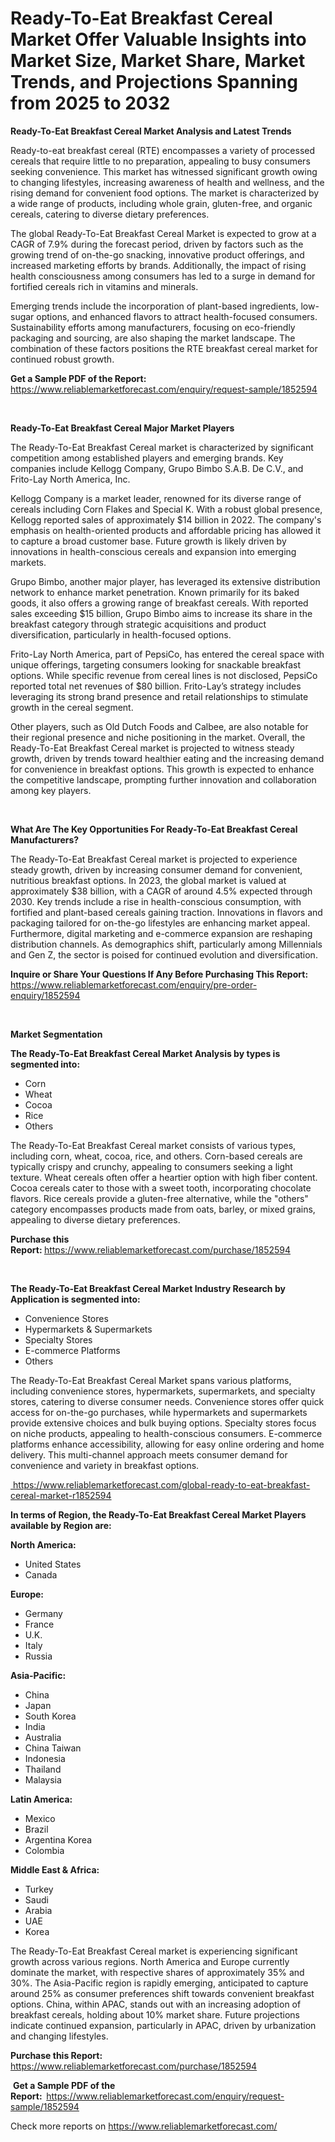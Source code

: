 <p><h1>Ready-To-Eat Breakfast Cereal Market Offer Valuable Insights into Market Size, Market Share, Market Trends, and Projections Spanning from 2025 to 2032</h1></p><p><strong>Ready-To-Eat Breakfast Cereal Market Analysis and Latest Trends</strong></p>
<p><p>Ready-to-eat breakfast cereal (RTE) encompasses a variety of processed cereals that require little to no preparation, appealing to busy consumers seeking convenience. This market has witnessed significant growth owing to changing lifestyles, increasing awareness of health and wellness, and the rising demand for convenient food options. The market is characterized by a wide range of products, including whole grain, gluten-free, and organic cereals, catering to diverse dietary preferences.</p><p>The global Ready-To-Eat Breakfast Cereal Market is expected to grow at a CAGR of 7.9% during the forecast period, driven by factors such as the growing trend of on-the-go snacking, innovative product offerings, and increased marketing efforts by brands. Additionally, the impact of rising health consciousness among consumers has led to a surge in demand for fortified cereals rich in vitamins and minerals. </p><p>Emerging trends include the incorporation of plant-based ingredients, low-sugar options, and enhanced flavors to attract health-focused consumers. Sustainability efforts among manufacturers, focusing on eco-friendly packaging and sourcing, are also shaping the market landscape. The combination of these factors positions the RTE breakfast cereal market for continued robust growth.</p></p>
<p><strong>Get a Sample PDF of the Report:&nbsp;</strong> <a href="https://www.reliablemarketforecast.com/enquiry/request-sample/1852594?utm_campaign=3174&utm_medium=2&utm_source=Github&utm_content=ia&utm_term=07042025&utm_id=ready-to-eat-breakfast-cereal">https://www.reliablemarketforecast.com/enquiry/request-sample/1852594</a></p>
<p>&nbsp;</p>
<p><strong>Ready-To-Eat Breakfast Cereal Major Market Players</strong></p>
<p><p>The Ready-To-Eat Breakfast Cereal market is characterized by significant competition among established players and emerging brands. Key companies include Kellogg Company, Grupo Bimbo S.A.B. De C.V., and Frito-Lay North America, Inc.</p><p>Kellogg Company is a market leader, renowned for its diverse range of cereals including Corn Flakes and Special K. With a robust global presence, Kellogg reported sales of approximately $14 billion in 2022. The company's emphasis on health-oriented products and affordable pricing has allowed it to capture a broad customer base. Future growth is likely driven by innovations in health-conscious cereals and expansion into emerging markets.</p><p>Grupo Bimbo, another major player, has leveraged its extensive distribution network to enhance market penetration. Known primarily for its baked goods, it also offers a growing range of breakfast cereals. With reported sales exceeding $15 billion, Grupo Bimbo aims to increase its share in the breakfast category through strategic acquisitions and product diversification, particularly in health-focused options.</p><p>Frito-Lay North America, part of PepsiCo, has entered the cereal space with unique offerings, targeting consumers looking for snackable breakfast options. While specific revenue from cereal lines is not disclosed, PepsiCo reported total net revenues of $80 billion. Frito-Lay’s strategy includes leveraging its strong brand presence and retail relationships to stimulate growth in the cereal segment.</p><p>Other players, such as Old Dutch Foods and Calbee, are also notable for their regional presence and niche positioning in the market. Overall, the Ready-To-Eat Breakfast Cereal market is projected to witness steady growth, driven by trends toward healthier eating and the increasing demand for convenience in breakfast options. This growth is expected to enhance the competitive landscape, prompting further innovation and collaboration among key players.</p></p>
<p>&nbsp;</p>
<p><strong>What Are The Key Opportunities For Ready-To-Eat Breakfast Cereal Manufacturers?</strong></p>
<p><p>The Ready-To-Eat Breakfast Cereal market is projected to experience steady growth, driven by increasing consumer demand for convenient, nutritious breakfast options. In 2023, the global market is valued at approximately $38 billion, with a CAGR of around 4.5% expected through 2030. Key trends include a rise in health-conscious consumption, with fortified and plant-based cereals gaining traction. Innovations in flavors and packaging tailored for on-the-go lifestyles are enhancing market appeal. Furthermore, digital marketing and e-commerce expansion are reshaping distribution channels. As demographics shift, particularly among Millennials and Gen Z, the sector is poised for continued evolution and diversification.</p></p>
<p><strong>Inquire or Share Your Questions If Any Before Purchasing This Report:</strong> <a href="https://www.reliablemarketforecast.com/enquiry/pre-order-enquiry/1852594?utm_campaign=3174&utm_medium=2&utm_source=Github&utm_content=ia&utm_term=07042025&utm_id=ready-to-eat-breakfast-cereal">https://www.reliablemarketforecast.com/enquiry/pre-order-enquiry/1852594</a></p>
<p>&nbsp;</p>
<p><strong>Market Segmentation</strong></p>
<p><strong>The Ready-To-Eat Breakfast Cereal Market Analysis by types is segmented into:</strong></p>
<p><ul><li>Corn</li><li>Wheat</li><li>Cocoa</li><li>Rice</li><li>Others</li></ul></p>
<p><p>The Ready-To-Eat Breakfast Cereal market consists of various types, including corn, wheat, cocoa, rice, and others. Corn-based cereals are typically crispy and crunchy, appealing to consumers seeking a light texture. Wheat cereals often offer a heartier option with high fiber content. Cocoa cereals cater to those with a sweet tooth, incorporating chocolate flavors. Rice cereals provide a gluten-free alternative, while the "others" category encompasses products made from oats, barley, or mixed grains, appealing to diverse dietary preferences.</p></p>
<p><strong>Purchase this Report:&nbsp;</strong><a href="https://www.reliablemarketforecast.com/purchase/1852594?utm_campaign=3174&utm_medium=2&utm_source=Github&utm_content=ia&utm_term=07042025&utm_id=ready-to-eat-breakfast-cereal">https://www.reliablemarketforecast.com/purchase/1852594</a></p>
<p>&nbsp;</p>
<p><strong>The Ready-To-Eat Breakfast Cereal Market Industry Research by Application is segmented into:</strong></p>
<p><ul><li>Convenience Stores</li><li>Hypermarkets & Supermarkets</li><li>Specialty Stores</li><li>E-commerce Platforms</li><li>Others</li></ul></p>
<p><p>The Ready-To-Eat Breakfast Cereal Market spans various platforms, including convenience stores, hypermarkets, supermarkets, and specialty stores, catering to diverse consumer needs. Convenience stores offer quick access for on-the-go purchases, while hypermarkets and supermarkets provide extensive choices and bulk buying options. Specialty stores focus on niche products, appealing to health-conscious consumers. E-commerce platforms enhance accessibility, allowing for easy online ordering and home delivery. This multi-channel approach meets consumer demand for convenience and variety in breakfast options.</p></p>
<p><a href="https://www.reliablemarketforecast.com/global-ready-to-eat-breakfast-cereal-market-r1852594?utm_campaign=3174&utm_medium=2&utm_source=Github&utm_content=ia&utm_term=07042025&utm_id=ready-to-eat-breakfast-cereal">&nbsp;https://www.reliablemarketforecast.com/global-ready-to-eat-breakfast-cereal-market-r1852594</a></p>
<p><strong>In terms of Region, the Ready-To-Eat Breakfast Cereal Market Players available by Region are:</strong></p>
<p>
    <p> <strong> North America: </strong>
        <ul>
            <li>United States</li>
            <li>Canada</li>
        </ul>
        </p> 
    <p> <strong> Europe: </strong>
        <ul>
            <li>Germany</li>
            <li>France</li>
            <li>U.K.</li>
            <li>Italy</li>
            <li>Russia</li>
        </ul>
        </p> 
    <p> <strong> Asia-Pacific: </strong>
        <ul>
            <li>China</li>
            <li>Japan</li>
            <li>South Korea</li>
            <li>India</li>
            <li>Australia</li>
            <li>China Taiwan</li>
            <li>Indonesia</li>
            <li>Thailand</li>
            <li>Malaysia</li>
        </ul>
        </p> 
    <p> <strong> Latin America: </strong>
        <ul>
            <li>Mexico</li>
            <li>Brazil</li>
            <li>Argentina Korea</li>
            <li>Colombia</li>
        </ul>
        </p> 
    <p> <strong> Middle East & Africa: </strong>
        <ul>
            <li>Turkey</li>
            <li>Saudi</li>
            <li>Arabia</li>
            <li>UAE</li>
            <li>Korea</li>
        </ul>
    </p>
    </p>
<p><p>The Ready-To-Eat Breakfast Cereal market is experiencing significant growth across various regions. North America and Europe currently dominate the market, with respective shares of approximately 35% and 30%. The Asia-Pacific region is rapidly emerging, anticipated to capture around 25% as consumer preferences shift towards convenient breakfast options. China, within APAC, stands out with an increasing adoption of breakfast cereals, holding about 10% market share. Future projections indicate continued expansion, particularly in APAC, driven by urbanization and changing lifestyles.</p></p>
<p><strong>Purchase this Report: </strong><a href="https://www.reliablemarketforecast.com/purchase/1852594?utm_campaign=3174&utm_medium=2&utm_source=Github&utm_content=ia&utm_term=07042025&utm_id=ready-to-eat-breakfast-cereal">https://www.reliablemarketforecast.com/purchase/1852594</a></p>
<p>&nbsp;<strong>Get a Sample PDF of the Report:&nbsp;&nbsp;</strong><a href="https://www.reliablemarketforecast.com/enquiry/request-sample/1852594?utm_campaign=3174&utm_medium=2&utm_source=Github&utm_content=ia&utm_term=07042025&utm_id=ready-to-eat-breakfast-cereal">https://www.reliablemarketforecast.com/enquiry/request-sample/1852594</a></p>
<p><strong></strong></p>
<p>Check more reports on <a href="https://www.reliablemarketforecast.com/?utm_campaign=3174&utm_medium=2&utm_source=Github&utm_content=ia&utm_term=07042025&utm_id=ready-to-eat-breakfast-cereal">https://www.reliablemarketforecast.com/</a></p>